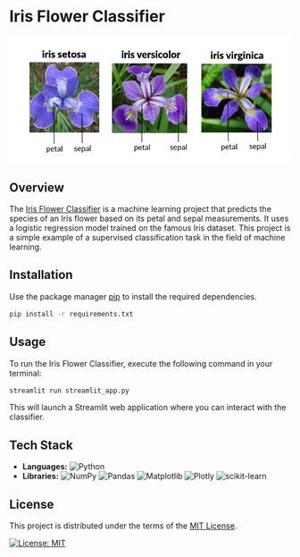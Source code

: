 # Iris Flower Classifier

![Preview](APP/flowers.png)

## Overview

The [Iris Flower Classifier](https://iris-flower-classifier-saimanoj-yarlagadda.streamlit.app/) is a machine learning project that predicts the species of an Iris flower based on its petal and sepal measurements. It uses a logistic regression model trained on the famous Iris dataset. This project is a simple example of a supervised classification task in the field of machine learning.


## Installation

Use the package manager [pip](https://pip.pypa.io/en/stable/) to install the required dependencies.

```bash
pip install -r requirements.txt
```

## Usage

To run the Iris Flower Classifier, execute the following command in your terminal:

```bash
streamlit run streamlit_app.py
```

This will launch a Streamlit web application where you can interact with the classifier.

## Tech Stack

- **Languages:** ![Python](https://img.shields.io/badge/python-3670A0?style=for-the-badge&logo=python&logoColor=ffdd54)
- **Libraries:** ![NumPy](https://img.shields.io/badge/numpy-%23013243.svg?style=for-the-badge&logo=numpy&logoColor=white)
  ![Pandas](https://img.shields.io/badge/pandas-%23150458.svg?style=for-the-badge&logo=pandas&logoColor=white)
  ![Matplotlib](https://img.shields.io/badge/Matplotlib-%23ffffff.svg?style=for-the-badge&logo=Matplotlib&logoColor=black)
  ![Plotly](https://img.shields.io/badge/Plotly-%233F4F75.svg?style=for-the-badge&logo=plotly&logoColor=white)
  ![scikit-learn](https://img.shields.io/badge/scikit--learn-%23F7931E.svg?style=for-the-badge&logo=scikit-learn&logoColor=white)

## License

This project is distributed under the terms of the [MIT License](LICENSE).

[![License: MIT](https://img.shields.io/badge/License-MIT-yellow.svg)](LICENSE)
